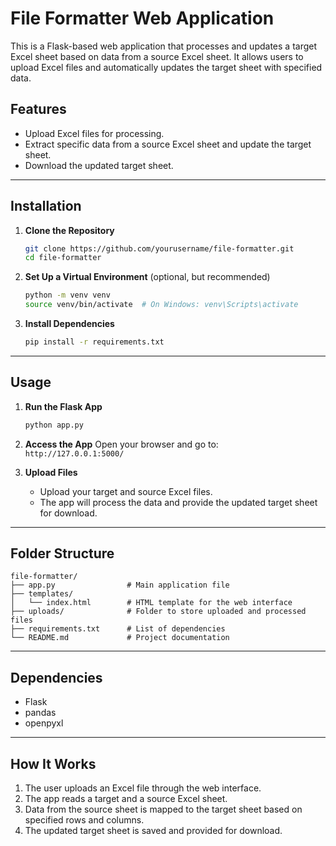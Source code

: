 
# File Formatter Web Application

This is a Flask-based web application that processes and updates a target Excel sheet based on data from a source Excel sheet. It allows users to upload Excel files and automatically updates the target sheet with specified data.

## Features

- Upload Excel files for processing.
- Extract specific data from a source Excel sheet and update the target sheet.
- Download the updated target sheet.

---

## Installation

1. **Clone the Repository**
   ```bash
   git clone https://github.com/yourusername/file-formatter.git
   cd file-formatter
   ```

2. **Set Up a Virtual Environment** (optional, but recommended)
   ```bash
   python -m venv venv
   source venv/bin/activate  # On Windows: venv\Scripts\activate
   ```

3. **Install Dependencies**
   ```bash
   pip install -r requirements.txt
   ```

---

## Usage

1. **Run the Flask App**
   ```bash
   python app.py
   ```

2. **Access the App**
   Open your browser and go to:  
   `http://127.0.0.1:5000/`

3. **Upload Files**
   - Upload your target and source Excel files.
   - The app will process the data and provide the updated target sheet for download.

---

## Folder Structure

```
file-formatter/
├── app.py                # Main application file
├── templates/
│   └── index.html        # HTML template for the web interface
├── uploads/              # Folder to store uploaded and processed files
├── requirements.txt      # List of dependencies
└── README.md             # Project documentation
```

---

## Dependencies

- Flask
- pandas
- openpyxl

---

## How It Works

1. The user uploads an Excel file through the web interface.
2. The app reads a target and a source Excel sheet.
3. Data from the source sheet is mapped to the target sheet based on specified rows and columns.
4. The updated target sheet is saved and provided for download.

